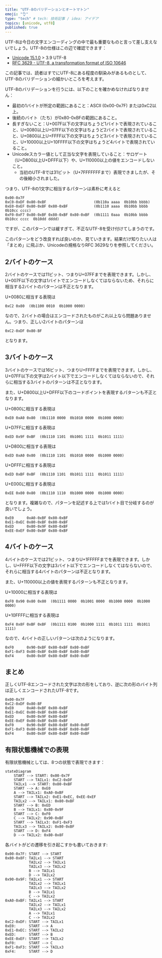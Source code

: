 ```yaml
---
title: "UTF-8のバリデーションとオートマトン"
emoji: "👌"
type: "tech" # tech: 技術記事 / idea: アイデア
topics: [unicode, utf8]
published: true
---
```


UTF-8は今日の文字エンコーディングの中で最も重要なものと言って差し支えないでしょう。UTF-8の仕様はこの辺で確認できます：

* [Unicode 15.1.0](https://www.unicode.org/versions/Unicode15.1.0/) &gt; 3.9 UTF-8
* [RFC 3629 - UTF-8, a transformation format of ISO 10646](https://datatracker.ietf.org/doc/html/rfc3629)

この記事では、読者はすでにUTF-8にある程度の馴染みがあるものとして、UTF-8のバリデーションの細かいところを考えます。

UTF-8のバリデーションを行うには、以下のことを確かめなければなりません：

* 最初の1バイトが所定の範囲にあること：ASCII (0x00-0x7F) または0xC2以上。
* 後続のバイト（たち）が0x80-0xBFの範囲にあること。
* 長すぎないこと：U+007F以下の文字はちょうど1バイトで表現されていること、U+0080以上U+07FF以下の文字はちょうど2バイトで表現されていること、U+0800以上U+FFFF以下の文字はちょうど3バイトで表現されていること、U+10000以上U+10FFFF以下の文字はちょうど4バイトで表現されていること。
* Unicodeスカラー値として正当な文字を表現していること：サロゲート（U+D800以上U+DFFF以下）や、U+110000以上の値をエンコードしないこと。
    * 当初のUTF-8では31ビット（U+7FFFFFFFまで）表現できましたが、その後縮小されました。

つまり、UTF-8の1文字に相当するパターンは素朴に考えると

```
0x00-0x7F
0xC0-0xDF 0x80-0xBF                      (0b110a aaaa  0b10bb bbbb)
0xE0-0xEF 0x80-0xBF 0x80-0xBF            (0b1110 aaaa  0b10bb bbbb  0b10cc cccc)
0xF0-0xF7 0x80-0xBF 0x80-0xBF 0x80-0xBF  (0b1111 0aaa  0b10bb bbbb  0b10cc cccc  0b10dd dddd)
```

ですが、このパターンでは緩すぎて、不正なUTF-8を受け付けてしまうのです。

このパターンをどう改良すれば良いのか、見ていきます。結果だけ知りたい人は「まとめ」に飛ぶか、Unicodeの規格なりRFC 3629なりを参照してください。

## 2バイトのケース

2バイトのケースでは11ビット、つまりU+07FFまでを表現できます。しかし、U+007F以下の文字は1バイトでエンコードしなくてはならないため、それらに相当する2バイトのパターンは不正となります。

U+0080に相当する表現は

```
0xC2 0x80  (0b1100 0010  0b1000 0000)
```

なので、2バイトの場合はエンコードされたものがこれ以上なら問題ありません。つまり、正しい2バイトのパターンは

```
0xC2-0xDF 0x80-BF
```

となります。

## 3バイトのケース

3バイトのケースでは16ビット、つまりU+FFFFまでを表現できます。しかし、U+07FF以下の文字は2バイト以下でエンコードしなくてはならないので、それらに相当する3バイトのパターンは不正となります。

また、U+D800以上U+DFFF以下のコードポイントを表現するパターンも不正となります。

U+0800に相当する表現は

```
0xE0 0xA0 0x80  (0b1110 0000  0b1010 0000  0b1000 0000)
```

U+D7FFに相当する表現は

```
0xED 0x9F 0xBF  (0b1110 1101  0b1001 1111  0b1011 1111)
```

U+D800に相当する表現は

```
0xED 0xA0 0x80  (0b1110 1101  0b1010 0000  0b1000 0000)
```

U+DFFFに相当する表現は

```
0xED 0xBF 0xBF  (0b1110 1101  0b1011 1111  0b1011 1111)
```

U+E000に相当する表現は

```
0xEE 0x80 0x80  (0b1110 1110  0b1000 0000  0b1000 0000)
```

となります。複雑なので、パターンを記述する上では1バイト目で分岐するのが良いでしょう。

```
0xE0      0xA0-0xBF 0x80-0xBF
0xE1-0xEC 0x80-0xBF 0x80-0xBF
0xED      0x80-0x9F 0x80-0xBF
0xEE-0xEF 0x80-0xBF 0x80-0xBF
```

## 4バイトのケース

4バイトのケースでは21ビット、つまりU+1FFFFFまでを表現できます。しかし、U+FFFF以下の文字は3バイト以下でエンコードしなくてはならないので、それらに相当する4バイトのパターンは不正となります。

また、U+110000以上の値を表現するパターンも不正となります。

U+10000に相当する表現は

```
0xF0 0x90 0x80 0x80  (0b1111 0000  0b1001 0000  0b1000 0000  0b1000 0000)
```

U+10FFFFに相当する表現は

```
0xF4 0x8F 0xBF 0xBF  (0b1111 0100  0b1000 1111  0b1011 1111  0b1011 1111)
```

なので、4バイトの正しいパターンは次のようになります。

```
0xF0      0x90-0xBF 0x80-0xBF 0x80-0xBF
0xF1-0xF3 0x80-0xBF 0x80-0xBF 0x80-0xBF
0xF4      0x80-0x8F 0x80-0xBF 0x80-0xBF
```

## まとめ

正しくUTF-8エンコードされた文字は次の形をしており、逆に次の形のバイト列は正しくエンコードされたUTF-8です。

```
0x00-0x7F
0xC2-0xDF 0x80-BF
0xE0      0xA0-0xBF 0x80-0xBF
0xE1-0xEC 0x80-0xBF 0x80-0xBF
0xED      0x80-0x9F 0x80-0xBF
0xEE-0xEF 0x80-0xBF 0x80-0xBF
0xF0      0x90-0xBF 0x80-0xBF 0x80-0xBF
0xF1-0xF3 0x80-0xBF 0x80-0xBF 0x80-0xBF
0xF4      0x80-0x8F 0x80-0xBF 0x80-0xBF
```

## 有限状態機械での表現

有限状態機械としては、8つの状態で表現できます：

```mermaid
stateDiagram
    START --> START: 0x00-0x7F
    START --> TAILx1: 0xC2-0xDF
    TAILx1 --> START: 0x80-0xBF
    START --> A: 0xE0
    A --> TAILx1: 0xA0-0xBF
    START --> TAILx2: 0xE1-0xEC, 0xEE-0xEF
    TAILx2 --> TAILx1: 0x80-0xBF
    START --> B: 0xED
    B --> TAILx1: 0x80-0x9F
    START --> C: 0xF0
    C --> TAILx2: 0x90-0xBF
    START --> TAILx3: 0xF1-0xF3
    TAILx3 --> TAILx2: 0x80-0xBF
    START --> D: 0xF4
    D --> TAILx2: 0x80-0x8F
```

各バイトがどの遷移を引き起こすかも書いておきます:

```
0x00-0x7F: START --> START
0x80-0x8F: TAILx1 --> START
           TAILx2 --> TAILx1
           TAILx3 --> TAILx2
           B --> TAILx1
           D --> TAILx2
0x90-0x9F: TAILx1 --> START
           TAILx2 --> TAILx1
           TAILx3 --> TAILx2
           B --> TAILx1
           C --> TAILx2
0xA0-0xBF: TAILx1 --> START
           TAILx2 --> TAILx1
           TAILx3 --> TAILx2
           A --> TAILx1
           C --> TAILx2
0xC2-0xDF: START --> TAILx1
0xE0:      START --> A
0xE1-0xEC: START --> TAILx2
0xED:      START --> B
0xEE-0xEF: START --> TAILx2
0xF0:      START --> C
0xF1-0xF3: START --> TAILx3
0xF4:      START --> D
```

